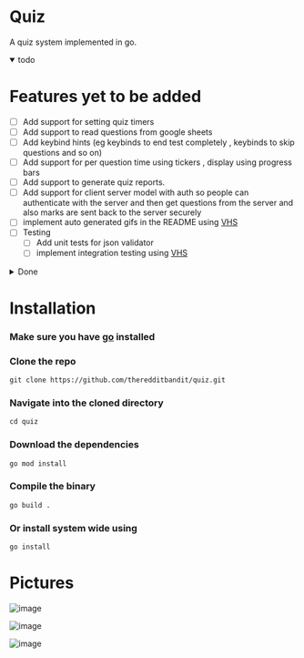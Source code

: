 # Quiz
A quiz system implemented in go.

<details open>
<summary>todo</summary>

# Features yet to be added
- [ ] Add support for setting quiz timers 
- [ ] Add support to read questions from google sheets
- [ ] Add keybind hints (eg keybinds to end test completely , keybinds to skip questions and so on)
- [ ] Add support for per question time using tickers , display using progress bars
- [ ] Add support to generate quiz reports.
- [ ] Add support for client server model with auth so people can authenticate with the server and then get questions from the server and also marks are sent back to the server securely
- [ ] implement auto generated gifs in the README using [VHS](https://github.com/charmbracelet/vhs)
- [ ] Testing
  - [ ] Add unit tests for json validator
  - [ ] implement integration testing using [VHS](https://github.com/charmbracelet/vhs)
</details>


<details> 
<summary>Done</summary>

# Implemented Features
- [x] Add support to supply individual question marks , negative marks and different/custom marking schemes.
- [x] Add support to skip questions entirely
- [x] Add a UI using charm ecosystem (bubbles ,bubbletea , huh, lipgloss) 
- [x] Add option to shuffle questions.
- [x] refactor again
- [x] Migrate to cobra instead of flags for arguments.
- [x] finish adding support for file schema validators (CSV)
- [x] Add support for JSON question format/schema to support MCQ questions
  - [x] only one answer correct schema
  - [x] Multiple correct answers schema
- [x] Add support for generate command to generate boilerplate for inputting questions
- [x] add example flag to the generate command that generates a valid example.json of 5 questions
- [x] implement the json validator
- [x] remove support for CSV based questions , completely migrate to json based question format
</details>

# Installation

### Make sure you have [go](https://go.dev/) installed

### Clone the repo
    git clone https://github.com/theredditbandit/quiz.git
### Navigate into the cloned directory 
    cd quiz
### Download the dependencies
    go mod install
### Compile the binary
    go build .
### Or install system wide using
    go install 


# Pictures
![image](https://github.com/theredditbandit/quiz/assets/85390033/a8703257-b36d-43f2-87b3-a93800003ca8)

![image](https://github.com/theredditbandit/quiz/assets/85390033/b2d5e7da-aaa7-4196-835e-9e03f9870f8f)

![image](https://github.com/theredditbandit/quiz/assets/85390033/153b5555-f2e3-4c4e-acb7-4fcce081f16f)
